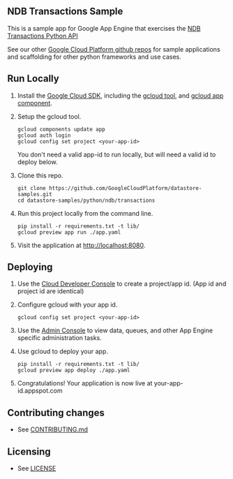 ## NDB Transactions Sample

This is a sample app for Google App Engine that exercises the [NDB Transactions Python API](https://cloud-dot-devsite.googleplex.com/appengine/docs/python/ndb/transactions)

See our other [Google Cloud Platform github
repos](https://github.com/GoogleCloudPlatform) for sample applications and
scaffolding for other python frameworks and use cases.

## Run Locally
1. Install the [Google Cloud SDK](https://cloud.google.com/sdk/), including the [gcloud tool](https://cloud.google.com/sdk/gcloud/), and [gcloud app component](https://cloud.google.com/sdk/gcloud-app).
2. Setup the gcloud tool.

   ```
   gcloud components update app
   gcloud auth login
   gcloud config set project <your-app-id>
   ```
   You don't need a valid app-id to run locally, but will need a valid id to deploy below.

1. Clone this repo.

   ```
   git clone https://github.com/GoogleCloudPlatform/datastore-samples.git
   cd datastore-samples/python/ndb/transactions
   ```
1. Run this project locally from the command line.

   ```
   pip install -r requirements.txt -t lib/
   gcloud preview app run ./app.yaml
   ```

1. Visit the application at [http://localhost:8080](http://localhost:8080).

## Deploying

1. Use the [Cloud Developer Console](https://console.developer.google.com)  to create a project/app id. (App id and project id are identical)
2. Configure gcloud with your app id.

   ```
   gcloud config set project <your-app-id>
   ```
1. Use the [Admin Console](https://appengine.google.com) to view data, queues, and other App Engine specific administration tasks.
1. Use gcloud to deploy your app.

   ```
   pip install -r requirements.txt -t lib/
   gcloud preview app deploy ./app.yaml
   ```

1. Congratulations!  Your application is now live at your-app-id.appspot.com

## Contributing changes

* See [CONTRIBUTING.md](../../../CONTRIBUTING.md)

## Licensing

* See [LICENSE](../../../LICENSE)
